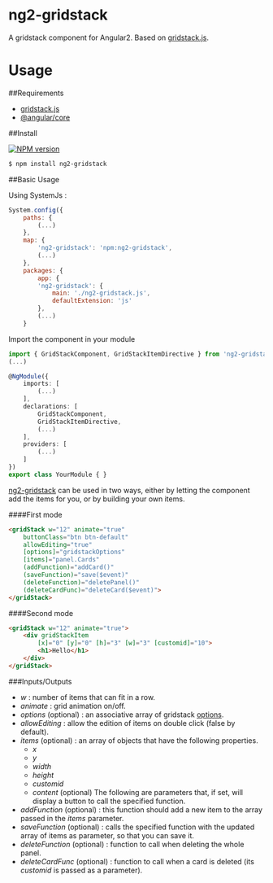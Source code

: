 ng2-gridstack
=============

A gridstack component for Angular2. Based on [gridstack.js](https://github.com/troolee/gridstack.js).

Usage
=====
##Requirements

* [gridstack.js](https://github.com/troolee/gridstack.js#usage)
* [@angular/core](https://www.npmjs.com/package/@angular/core)

##Install

[![NPM version](https://img.shields.io/npm/v/ng2-gridstack.svg)](https://www.npmjs.com/package/ng2-gridstack)

```bash
$ npm install ng2-gridstack
```
##Basic Usage

Using SystemJs :

```js
System.config({
    paths: {
        (...)
    },
    map: {
        'ng2-gridstack': 'npm:ng2-gridstack',
		(...)
    },
    packages: {
        app: {
        'ng2-gridstack': {
            main: './ng2-gridstack.js',
            defaultExtension: 'js'
        },
		(...)
    }
```

Import the component in your module

```ts
import { GridStackComponent, GridStackItemDirective } from 'ng2-gridstack'
(...)

@NgModule({
    imports: [
        (...)
    ],
    declarations: [
        GridStackComponent,
        GridStackItemDirective,
		(...)
    ],
    providers: [
		(...)
    ]
})
export class YourModule { }
```

[ng2-gridstack](https://github.com/troolee/ng2-gridstack) can be used in two ways, either by letting the component add the items for you, or by building your own items.

####First mode
```html
<gridStack w="12" animate="true" 
	buttonClass="btn btn-default" 
	allowEditing="true" 
	[options]="gridstackOptions"
	[items]="panel.Cards" 
	(addFunction)="addCard()" 
	(saveFunction)="save($event)" 
	(deleteFunction)="deletePanel()" 
	(deleteCardFunc)="deleteCard($event)">
</gridStack>
```
####Second mode
```html    
<gridStack w="12" animate="true">
	<div gridStackItem
		[x]="0" [y]="0" [h]="3" [w]="3" [customid]="10">
		<h1>Hello</h1>
	</div>
</gridStack>
```

###Inputs/Outputs
* *w* : number of items that can fit in a row.
* *animate* : grid animation on/off.
* *options* (optional) : an associative array of gridstack [options](https://github.com/troolee/gridstack.js/tree/master/doc#options).
* *allowEditing* : allow the edition of items on double click (false by default).
* *items* (optional) : an array of objects that have the following properties.
	* *x*
	* *y*
	* *width*
	* *height*
	* *customid*
	* *content* (optional)
The following are parameters that, if set, will display a button to call the specified function.
* *addFunction* (optional) : this function should add a new item to the array passed in the *items* parameter.
* *saveFunction* (optional) : calls the specified function with the updated array of items as parameter, so that you can save it.
* *deleteFunction* (optional) : function to call when deleting the whole panel.
* *deleteCardFunc* (optional) : function to call when a card is deleted (its *customid* is passed as a parameter).

